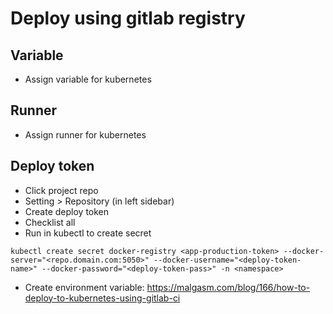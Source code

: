# Deploy using gitlab registry

## Variable
- Assign variable for kubernetes

## Runner
- Assign runner for kubernetes

## Deploy token
- Click project repo
- Setting > Repository (in left sidebar)
- Create deploy token
- Checklist all
- Run in kubectl to create secret

```
kubectl create secret docker-registry <app-production-token> --docker-server="<repo.domain.com:5050>" --docker-username="<deploy-token-name>" --docker-password="<deploy-token-pass>" -n <namespace>
```

- Create environment variable:
https://malgasm.com/blog/166/how-to-deploy-to-kubernetes-using-gitlab-ci
